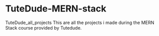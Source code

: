 # TuteDude-MERN-stack
TuteDude_all_projects
This are all the projects i made during the MERN Stack course provided by Tutedude.
